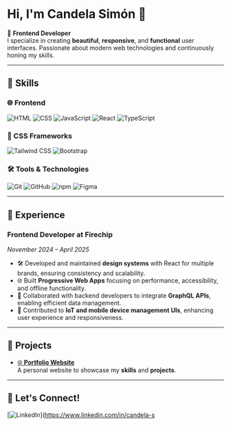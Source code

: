 # Hi, I'm Candela Simón 👋

🌟 **Frontend Developer**  
I specialize in creating **beautiful**, **responsive**, and **functional** user interfaces. Passionate about modern web technologies and continuously honing my skills.  

---

## 🚀 **Skills**

### 🌐 Frontend
![HTML](https://img.shields.io/badge/-HTML-black?style=flat-square&logo=html5&logoColor=white)
![CSS](https://img.shields.io/badge/-CSS-black?style=flat-square&logo=css3&logoColor=white)
![JavaScript](https://img.shields.io/badge/-JavaScript-black?style=flat-square&logo=javascript&logoColor=white)
![React](https://img.shields.io/badge/-React-black?style=flat-square&logo=react&logoColor=white)
![TypeScript](https://img.shields.io/badge/-TypeScript-black?style=flat-square&logo=typescript&logoColor=white)

### 🎨 CSS Frameworks
![Tailwind CSS](https://img.shields.io/badge/-Tailwind%20CSS-black?style=flat-square&logo=tailwindcss&logoColor=white)
![Bootstrap](https://img.shields.io/badge/-Bootstrap-black?style=flat-square&logo=bootstrap&logoColor=white)

### 🛠️ Tools & Technologies
![Git](https://img.shields.io/badge/-Git-black?style=flat-square&logo=git&logoColor=white)
![GitHub](https://img.shields.io/badge/-GitHub-black?style=flat-square&logo=github&logoColor=white)
![npm](https://img.shields.io/badge/-npm-black?style=flat-square&logo=npm&logoColor=white)
![Figma](https://img.shields.io/badge/-Figma-black?style=flat-square&logo=figma&logoColor=white)

---

## 💼 **Experience**

### **Frontend Developer** at **Firechip**  
*November 2024 – April 2025*  

- 🛠️ Developed and maintained **design systems** with React for multiple brands, ensuring consistency and scalability.  
- 🌐 Built **Progressive Web Apps** focusing on performance, accessibility, and offline functionality.  
- 🔗 Collaborated with backend developers to integrate **GraphQL APIs**, enabling efficient data management.  
- 📱 Contributed to **IoT and mobile device management UIs**, enhancing user experience and responsiveness.  

---

## 🌟 **Projects**

- [🌐 **Portfolio Website**](https://candela-sv.github.io)  
  A personal website to showcase my **skills** and **projects**.  

---

## 🤝 **Let's Connect!**

[![LinkedIn](https://img.shields.io/badge/-LinkedIn-black?style=flat-square&logo=linkedin&logoColor=white)](https://www.linkedin.com/in/candela-s
